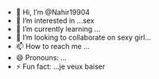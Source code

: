 - 👋 Hi, I’m @Nahir19904
- 👀 I’m interested in ...sex
- 🌱 I’m currently learning ...
- 💞️ I’m looking to collaborate on sexy girl...
- 📫 How to reach me ...
- 😄 Pronouns: ...
- ⚡ Fun fact: ...je veux baiser

<!---
Nahir19904/Nahir19904 is a ✨ special ✨ repository because its `README.md` (this file) appears on your GitHub profile.
You can click the Preview link to take a look at your changes.
--->
